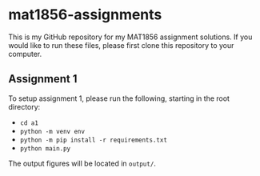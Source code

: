 # mat1856-assignments
This is my GitHub repository for my MAT1856 assignment solutions. If you would like to run these files, please first clone this repository to your computer.

## Assignment 1
To setup assignment 1, please run the following, starting in the root directory:
- `cd a1`
- `python -m venv env`
- `python -m pip install -r requirements.txt`
- `python main.py`

The output figures will be located in `output/`.
